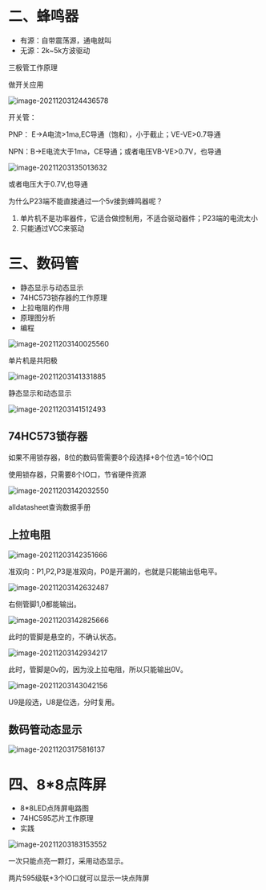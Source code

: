 # 二、蜂鸣器

* 有源：自带震荡源，通电就叫
* 无源：2k~5k方波驱动



三极管工作原理

做开关应用

![image-20211203124436578](https://cdn.jsdelivr.net/gh/yohumi23/Pics/202112031344318.png)

开关管：

PNP： E->A电流>1ma,EC导通（饱和），小于截止；VE-VE>0.7导通

NPN：B->E电流大于1ma，CE导通；或者电压VB-VE>0.7V，也导通

![image-20211203135013632](https://cdn.jsdelivr.net/gh/yohumi23/Pics/202112031352183.png)

或者电压大于0.7V,也导通



为什么P23端不能直接通过一个5v接到蜂鸣器呢？

1.  单片机不是功率器件，它适合做控制用，不适合驱动器件；P23端的电流太小
2. 只能通过VCC来驱动







# 三、数码管

* 静态显示与动态显示
* 74HC573锁存器的工作原理
* 上拉电阻的作用
* 原理图分析
* 编程

![image-20211203140025560](https://cdn.jsdelivr.net/gh/yohumi23/Pics/202112031400428.png)

单片机是共阳极



![image-20211203141331885](https://cdn.jsdelivr.net/gh/yohumi23/Pics/202112031413619.png)



静态显示和动态显示

![image-20211203141512493](https://cdn.jsdelivr.net/gh/yohumi23/Pics/202112031415108.png)



## **74HC573锁存器**

如果不用锁存器，8位的数码管需要8个段选择+8个位选=16个IO口

使用锁存器，只需要8个IO口，节省硬件资源

![image-20211203142032550](https://cdn.jsdelivr.net/gh/yohumi23/Pics/202112031420655.png)

alldatasheet查询数据手册





## 上拉电阻

![image-20211203142351666](https://cdn.jsdelivr.net/gh/yohumi23/Pics/202112031423757.png)



准双向：P1,P2,P3是准双向，P0是开漏的，也就是只能输出低电平。

![image-20211203142632487](https://cdn.jsdelivr.net/gh/yohumi23/Pics/202112031426228.png)

右侧管脚1,0都能输出。







![image-20211203142825666](https://cdn.jsdelivr.net/gh/yohumi23/Pics/202112031428134.png)

此时的管脚是悬空的，不确认状态。



![image-20211203142934217](https://cdn.jsdelivr.net/gh/yohumi23/Pics/202112031429731.png)

此时，管脚是0v的，因为没上拉电阻，所以只能输出0V。



![image-20211203143042156](https://cdn.jsdelivr.net/gh/yohumi23/Pics/202112031430895.png)

U9是段选，U8是位选，分时复用。





## 数码管动态显示

![image-20211203175816137](https://cdn.jsdelivr.net/gh/yohumi23/Pics/202112031758006.png)







# 四、8*8点阵屏

* 8*8LED点阵屏电路图
* 74HC595芯片工作原理
* 实践



![image-20211203183153552](https://cdn.jsdelivr.net/gh/yohumi23/Pics/202112031831357.png)

一次只能点亮一颗灯，采用动态显示。

两片595级联+3个IO口就可以显示一块点阵屏
